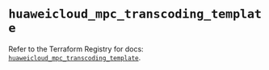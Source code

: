 # `huaweicloud_mpc_transcoding_template`

Refer to the Terraform Registry for docs: [`huaweicloud_mpc_transcoding_template`](https://registry.terraform.io/providers/huaweicloud/huaweicloud/1.71.1/docs/resources/mpc_transcoding_template).
